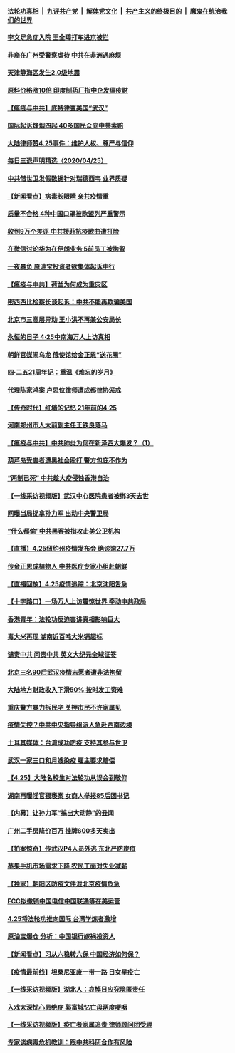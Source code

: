 

####  [法轮功真相](../../../../basic/blob/master/README.md?t=04261831) &nbsp;|&nbsp; [九评共产党](../../../../9ping.md/blob/master/README.md?t=04261831) &nbsp;|&nbsp; [解体党文化](../../../../jtdwh.md/blob/master/README.md?t=04261831)  &nbsp;|&nbsp; [共产主义的终极目的](../../../../gczydzjmd.md/blob/master/README.md?t=04261831) &nbsp;|&nbsp; [魔鬼在统治我们的世界](../../../../mgztzwmdsj.md/blob/master/README.md?t=04261831) 

#### [李文足急症入院 王全璋打车进京被拦](../pages/nsc413/n12062009.md?t=04261831) 


#### [非裔在广州受警察虐待 中共在非洲遇麻烦](../pages/nsc413/n12058949.md?t=04261831) 

#### [天津静海区发生2.0级地震](../pages/nsc413/n12061946.md?t=04261831) 

#### [原料价格涨10倍 印度制药厂指中企发瘟疫财](../pages/nsc413/n12061718.md?t=04261831) 

#### [【瘟疫与中共】底特律变美国“武汉”](../pages/nsc413/n12061762.md?t=04261831) 

#### [国际起诉烽烟四起 40多国民众向中共索赔](../pages/nsc413/n12057406.md?t=04261831) 

#### [大陆律师赞4.25事件：维护人权、尊严与信仰](../pages/nsc413/n12057875.md?t=04261831) 

#### [每日三退声明精选（2020/04/25）](../pages/nsc413/n12061668.md?t=04261831) 

#### [中共借世卫发假数据针对瑞德西韦 业界质疑](../pages/nsc413/n12061400.md?t=04261831) 

#### [【新闻看点】病毒长眼睛 亲共疫情重](../pages/nsc413/n12061304.md?t=04261831) 

#### [质量不合格 4种中国口罩被欧盟列严重警示](../pages/nsc413/n12061558.md?t=04261831) 

#### [收到9万个差评 中共援菲抗疫歌曲遭打脸](../pages/nsc413/n12061514.md?t=04261831) 

#### [在微信讨论华为在伊朗业务 5前员工被拘留](../pages/nsc413/n12061384.md?t=04261831) 

#### [一夜暴负 原油宝投资者欲集体起诉中行](../pages/nsc413/n12061104.md?t=04261831) 

#### [【瘟疫与中共】荷兰为何成为重灾区](../pages/nsc413/n12042163.md?t=04261831) 

#### [密西西比检察长谈起诉：中共不能再欺骗美国](../pages/nsc413/n12060923.md?t=04261831) 

#### [北京市三高层异动 王小洪不再兼公安局长](../pages/nsc413/n12061069.md?t=04261831) 

#### [永恒的日子 4·25中南海万人上访真相](../pages/nsc413/n12061066.md?t=04261831) 

#### [朝鲜官媒闹乌龙 俄使馆给金正恩“送花圈”](../pages/nsc413/n12061172.md?t=04261831) 

#### [四·二五21周年记：重温《难忘的岁月》](../pages/nsc413/n12061148.md?t=04261831) 

#### [代理陈家鸿案 卢思位律师遭成都律协惩戒](../pages/nsc413/n12060614.md?t=04261831) 

#### [【传奇时代】红墙的记忆 21年前的4·25](../pages/nsc413/n12060934.md?t=04261831) 

#### [河南郑州市人大前副主任王铁良落马](../pages/nsc413/n12060765.md?t=04261831) 

#### [【瘟疫与中共】中共肺炎为何在新泽西大爆发？（1）](../pages/nsc413/n12060602.md?t=04261831) 

#### [葫芦岛受害者遭黑社会殴打 警方包庇不作为](../pages/nsc413/n12060957.md?t=04261831) 

#### [“两制已死” 中共趁大疫侵蚀香港自治](../pages/nsc413/n12060838.md?t=04261831) 

#### [【一线采访视频版】武汉中心医院患者被绑3天去世](../pages/nsc413/n12059423.md?t=04261831) 

#### [网曝当局捉拿孙力军 出动中央警卫局](../pages/nsc413/n12060636.md?t=04261831) 

#### [“什么都偷”中共黑客被指攻击美公卫机构](../pages/nsc413/n12060752.md?t=04261831) 

#### [【直播】4.25纽约州疫情发布会 确诊逾27.7万](../pages/nsc413/n12060773.md?t=04261831) 

#### [传金正恩成植物人 中共医疗专家小组赴朝鲜](../pages/nsc413/n12059518.md?t=04261831) 

#### [【直播回放】4.25疫情追踪：北京沈阳吿急](../pages/nsc413/n12060604.md?t=04261831) 

#### [【十字路口】一场万人上访震惊世界 牵动中共政局](../pages/nsc413/n12059635.md?t=04261831) 

#### [香港青年：法轮功反迫害讲真相影响巨大](../pages/nsc413/n12060514.md?t=04261831) 

#### [毒大米再现 湖南近百吨大米镉超标](../pages/nsc413/n12060441.md?t=04261831) 

#### [谴责中共 问责中共 英文大纪元全球征签](../pages/nsc413/n12050415.md?t=04261831) 

#### [北京三名90后武汉疫情志愿者遭非法拘留](../pages/nsc413/n12060478.md?t=04261831) 

#### [大陆地方财政收入下滑50% 按时发工资难](../pages/nsc413/n12059883.md?t=04261831) 


#### [重庆警方暴力拆民宅 关押市民不许家属见](../pages/nsc413/n12059733.md?t=04261831) 

#### [疫情失控？中共中央指导组派人急赴西南边境](../pages/nsc413/n12060275.md?t=04261831) 

#### [土耳其媒体：台湾成功防疫 支持其参与世卫](../pages/nsc413/n12060294.md?t=04261831) 

#### [武汉一家三口和月嫂染疫 雇主要求赔偿](../pages/nsc413/n12060198.md?t=04261831) 

#### [【4.25】大陆名校生对法轮功从误会到敬仰](../pages/nsc413/n12058217.md?t=04261831) 

#### [湖南再曝淫官猥亵案 女商人举报85后团书记](../pages/nsc413/n12059928.md?t=04261831) 

#### [【内幕】让孙力军“搞出大动静”的丑闻](../pages/nsc413/n12059599.md?t=04261831) 

#### [广州二手房降价百万 挂牌600多天卖出](../pages/nsc413/n12059672.md?t=04261831) 

#### [【拍案惊奇】传武汉P4人员外逃 东北严防炭疽](../pages/nsc413/n12059924.md?t=04261831) 

#### [苹果手机市场需求下降 农民工面对失业减薪](../pages/nsc413/n12059749.md?t=04261831) 

#### [【独家】朝阳区防疫文件泄北京疫情危急](../pages/nsc413/n12059456.md?t=04261831) 

#### [FCC拟撤销中国电信中国联通等在美运营](../pages/nsc413/n12059649.md?t=04261831) 

#### [4.25将法轮功推向国际 台湾学炼者激增](../pages/nsc413/n12058210.md?t=04261831) 

#### [原油宝爆仓 分析：中国银行嫁祸投资人](../pages/nsc413/n12059564.md?t=04261831) 

#### [【新闻看点】习从六稳转六保 中国经济如何保？](../pages/nsc413/n12059042.md?t=04261831) 

#### [【疫情最前线】坦桑尼亚废一带一路 日女星疫亡](../pages/nsc413/n12059493.md?t=04261831) 

#### [【一线采访视频版】湖北人：哀悼日应究隐匿责任](../pages/nsc413/n12059370.md?t=04261831) 

#### [入戏太深忧心患绝症 郭富城忆亡母两度哽咽](../pages/nsc413/n12059276.md?t=04261831) 

#### [【一线采访视频版】疫亡者家属追责 律师顾问团受理](../pages/nsc413/n12059400.md?t=04261831) 

#### [专家谈病毒危机教训：跟中共科研合作有风险](../pages/nsc413/n12059257.md?t=04261831) 

